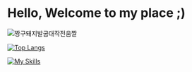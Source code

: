<h1>Hello, Welcome to my place ;)</h1>

![짱구돼지발굽대작전움짤](https://github.com/bladnoch/bladnoch/assets/112937442/a9cc28d3-77a9-407e-a0ba-bf108b34d8b1)

[![Top Langs](https://github-readme-stats.vercel.app/api/top-langs/?username=bladnoch&layout=compact&theme=transparent )](https://github.com/anuraghazra/github-readme-stats)

[![My Skills](https://skillicons.dev/icons?i=java,py,dart,flutter,r,c,cpp)](https://skillicons.dev)

<!--주석-->
